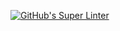 [![GitHub's Super Linter](https://github.com/<kaitlingreen>/<Unit1-02-HTML-Images>/workflows/GitHub's%20Super%20Linter/badge.svg)](https://github.com/<kaitlingreen>/<Unit1-02-HTML-Images>/actions)
